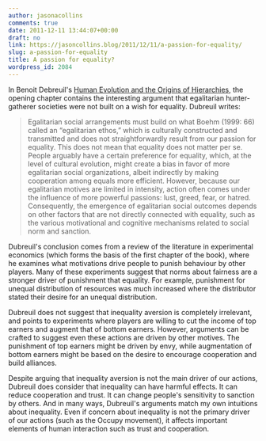 ```yaml
---
author: jasonacollins
comments: true
date: 2011-12-11 13:44:07+00:00
draft: no
link: https://jasoncollins.blog/2011/12/11/a-passion-for-equality/
slug: a-passion-for-equality
title: A passion for equality?
wordpress_id: 2084
---
```


In Benoit Debreuil's [Human Evolution and the Origins of Hierarchies](https://jasoncollins.blog/2011/12/dubreuils-human-evolution-and-the-origins-of-hierarchies/), the opening chapter contains the interesting argument that egalitarian hunter-gatherer societies were not built on a wish for equality. Dubreuil writes:



<blockquote>Egalitarian social arrangements must build on what Boehm (1999: 66) called an “egalitarian ethos,” which is culturally constructed and transmitted and does not straightforwardly result from our passion for equality. This does not mean that equality does not matter per se. People arguably have a certain preference for equality, which, at the level of cultural evolution, might create a bias in favor of more egalitarian social organizations, albeit indirectly by making cooperation among equals more efficient. However, because our egalitarian motives are limited in intensity, action often comes under the influence of more powerful passions: lust, greed, fear, or hatred. Consequently, the emergence of egalitarian social outcomes depends on other factors that are not directly connected with equality, such as the various motivational and cognitive mechanisms related to social norm and sanction.</blockquote>



Dubreuil's conclusion comes from a review of the literature in experimental economics (which forms the basis of the first chapter of the book), where he examines what motivations drive people to punish behaviour by other players. Many of these experiments suggest that norms about fairness are a stronger driver of punishment that equality. For example, punishment for unequal distribution of resources was much increased where the distributor stated their desire for an unequal distribution.

Dubreuil does not suggest that inequality aversion is completely irrelevant, and points to experiments where players are willing to cut the income of top earners and augment that of bottom earners. However, arguments can be crafted to suggest even these actions are driven by other motives. The punishment of top earners might be driven by envy, while augmentation of bottom earners might be based on the desire to encourage cooperation and build alliances.

Despite arguing that inequality aversion is not the main driver of our actions, Dubreuil does consider that inequality can have harmful effects. It can reduce cooperation and trust. It can change people's sensitivity to sanction by others. And in many ways, Dubreuil's arguments match my own intuitions about inequality. Even if concern about inequality is not the primary driver of our actions (such as the Occupy movement), it affects important elements of human interaction such as trust and cooperation.
